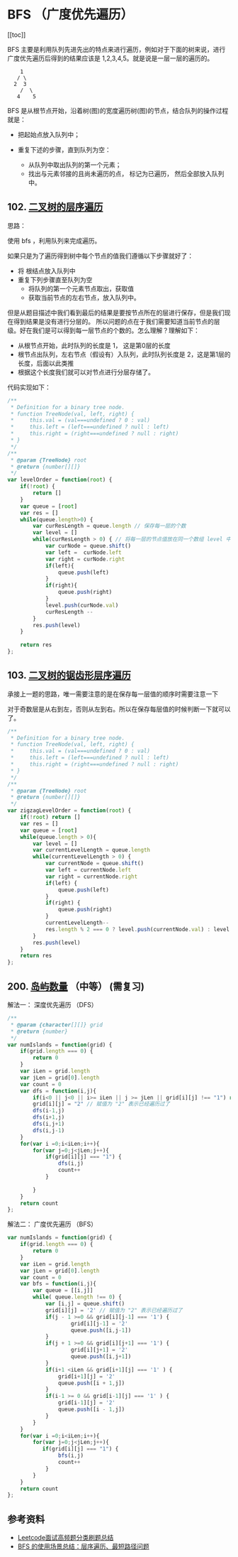 # BFS （广度优先遍历）

[[toc]]

BFS 主要是利用队列先进先出的特点来进行遍历，例如对于下面的树来说，进行广度优先遍历后得到的结果应该是 1,2,3,4,5。就是说是一层一层的遍历的。

```
    1
   / \
  2  3
    /  \
   4    5
```

BFS 是从根节点开始，沿着树(图)的宽度遍历树(图)的节点，结合队列的操作过程就是：

* 把起始点放入队列中；

* 重复下述的步骤，直到队列为空：
  * 从队列中取出队列的第一个元素；
  * 找出与元素邻接的且尚未遍历的点， 标记为已遍历， 然后全部放入队列中。

## 102. [二叉树的层序遍历](https://leetcode-cn.com/problems/binary-tree-level-order-traversal/)

思路：

使用 bfs ，利用队列来完成遍历。

如果只是为了遍历得到树中每个节点的值我们遵循以下步骤就好了：

* 将 根结点放入队列中
* 重复下列步骤直至队列为空
  * 将队列的第一个元素节点取出，获取值
  * 获取当前节点的左右节点，放入队列中。
  
但是从题目描述中我们看到最后的结果是要按节点所在的层进行保存，但是我们现在得到结果是没有进行分层的。
所以问题的点在于我们需要知道当前节点的层级。好在我们是可以得到每一层节点的个数的。怎么理解？理解如下：

* 从根节点开始，此时队列的长度是 1， 这是第0层的长度
* 根节点出队列，左右节点（假设有）入队列，此时队列长度是 2，这是第1层的长度，后面以此类推
* 根据这个长度我们就可以对节点进行分层存储了。

代码实现如下：

```js
/**
 * Definition for a binary tree node.
 * function TreeNode(val, left, right) {
 *     this.val = (val===undefined ? 0 : val)
 *     this.left = (left===undefined ? null : left)
 *     this.right = (right===undefined ? null : right)
 * }
 */
/**
 * @param {TreeNode} root
 * @return {number[][]}
 */
var levelOrder = function(root) {
    if(!root) {
        return []
    }
    var queue = [root] 
    var res = []
    while(queue.length>0) {
        var curResLength = queue.length // 保存每一层的个数
        var level = []
        while(curResLength > 0) { // 将每一层的节点值放在同一个数组 level 中的存储
            var curNode = queue.shift()
            var left =  curNode.left 
            var right = curNode.right
            if(left){
                queue.push(left)
            }
            if(right){
                queue.push(right)
            }
            level.push(curNode.val)
            curResLength --
        }
        res.push(level)
    }
    
    return res
};
```

## 103. [二叉树的锯齿形层序遍历](https://leetcode-cn.com/problems/binary-tree-zigzag-level-order-traversal/)

承接上一题的思路，唯一需要注意的是在保存每一层值的顺序时需要注意一下

对于奇数层是从右到左，否则从左到右。所以在保存每层值的时候判断一下就可以了。

```js
/**
 * Definition for a binary tree node.
 * function TreeNode(val, left, right) {
 *     this.val = (val===undefined ? 0 : val)
 *     this.left = (left===undefined ? null : left)
 *     this.right = (right===undefined ? null : right)
 * }
 */
/**
 * @param {TreeNode} root
 * @return {number[][]}
 */
var zigzagLevelOrder = function(root) {
    if(!root) return []
    var res = []
    var queue = [root]
    while(queue.length > 0){
        var level = []
        var currentLevelLength = queue.length
        while(currentLevelLength > 0) {
            var currentNode = queue.shift()
            var left = currentNode.left
            var right = currentNode.right
            if(left) {
                queue.push(left)
            }
            if(right) {
                queue.push(right)
            }
            currentLevelLength--
            res.length % 2 === 0 ? level.push(currentNode.val) : level.unshift(currentNode.val)
        }
        res.push(level)
    }
    return res
};
```

## 200. [岛屿数量](https://leetcode-cn.com/problems/number-of-islands/) （中等） (需复习)

解法一： 深度优先遍历 （DFS）

```js
/**
 * @param {character[][]} grid
 * @return {number}
 */
var numIslands = function(grid) {
    if(grid.length === 0) {
        return 0
    }
    var iLen = grid.length
    var jLen = grid[0].length
    var count = 0
    var dfs = function(i,j){
        if(i<0 || j<0 || i>= iLen || j >= jLen || grid[i][j] !== "1") return 
        grid[i][j] = "2" // 赋值为 "2" 表示已经遍历过了
        dfs(i-1,j)
        dfs(i+1,j)
        dfs(i,j+1)
        dfs(i,j-1)
    }
    for(var i =0;i<iLen;i++){
        for(var j=0;j<jLen;j++){
            if(grid[i][j] === "1") {
                dfs(i,j)
                count++
            }
           
        }
    }
    return count
};
```

解法二： 广度优先遍历 （BFS）

```js
var numIslands = function(grid) {
    if(grid.length === 0) {
        return 0
    }
    var iLen = grid.length
    var jLen = grid[0].length
    var count = 0
    var bfs = function(i,j){
        var queue = [[i,j]]
        while( queue.length !== 0) {
            var [i,j] = queue.shift()
            grid[i][j] = '2' // 赋值为 "2" 表示已经遍历过了
            if(j - 1 >=0 && grid[i][j-1] === '1') {
                    grid[i][j-1] = '2'
                    queue.push([i,j-1])
            }
            if(j + 1 >=0 && grid[i][j+1] === '1') {
                    grid[i][j+1] = '2'
                    queue.push([i,j+1])
            }
            if(i+1 <iLen && grid[i+1][j] === '1' ) {
                grid[i+1][j] = '2'
                queue.push([i + 1,j])
            }
            if(i-1 >= 0 && grid[i-1][j] === '1' ) {
                grid[i-1][j] = '2'
                queue.push([i - 1,j])
            }
        }
    }
    for(var i =0;i<iLen;i++){
        for(var j=0;j<jLen;j++){
           if(grid[i][j] === "1") {
                bfs(i,j)
                count++
            }
        }
    }
    return count
};
```

## 参考资料

* [Leetcode面试高频题分类刷题总结](https://zhuanlan.zhihu.com/p/349940945)
* [BFS 的使用场景总结：层序遍历、最短路径问题](https://leetcode-cn.com/problems/binary-tree-level-order-traversal/solution/bfs-de-shi-yong-chang-jing-zong-jie-ceng-xu-bian-l/)
